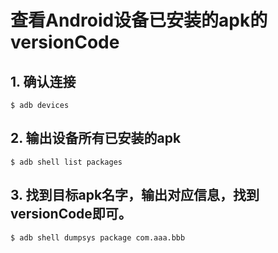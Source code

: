 # 查看Android设备已安装的apk的versionCode

## 1. 确认连接

```shell
$ adb devices
```

## 2. 输出设备所有已安装的apk

```shell
$ adb shell list packages
```

## 3. 找到目标apk名字，输出对应信息，找到versionCode即可。

```shell
$ adb shell dumpsys package com.aaa.bbb
```

